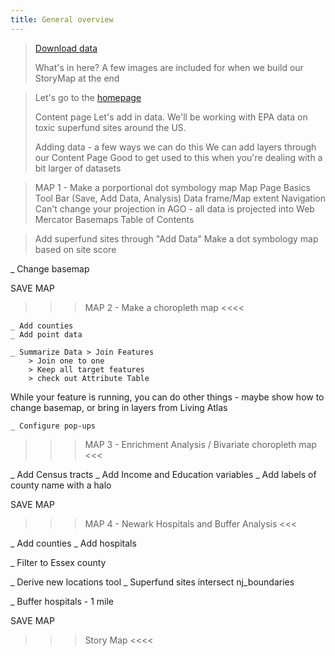 ```yaml
---
title: General overview
---
```


> [Download data](https://nuwildcat-my.sharepoint.com/:u:/g/personal/mfn2245_ads_northwestern_edu/EU9glLqMxHtOiAmaHzsw4nEBvccaIEKsslrS14rQC7odcg?e=3amqNy)
>  
>  	What's in here?
>  	  A few images are included for when we build our StoryMap at the end


> Let's go to the [homepage](https://northwestern.maps.arcgis.com/home/index.html)
>  
>  Content page
>  Let's add in data. We'll be working with EPA data on toxic superfund sites around the US.
>   
>   Adding data - a few ways we can do this
>   We can add layers through our Content Page
>   Good to get used to this when you're dealing with a bit larger of datasets

> MAP 1 - Make a porportional dot symbology map
>   Map Page Basics
>     Tool Bar (Save, Add Data, Analysis)
>     Data frame/Map extent
>     Navigation
>     Can't change your projection in AGO - all data is projected into Web Mercator
>   Basemaps
>   Table of Contents

> Add superfund sites through "Add Data" 
>   Make a dot symbology map based on site score

_ Change basemap 


SAVE MAP 

>>> MAP 2 - Make a choropleth map <<<<

	_ Add counties
	_ Add point data

	_ Summarize Data > Join Features
		> Join one to one
		> Keep all target features
		> check out Attribute Table

While your feature is running, you can do other things - maybe show how to change basemap, or bring in layers from Living Atlas

	_ Configure pop-ups


>>> MAP 3 - Enrichment Analysis / Bivariate choropleth map <<<

_ Add Census tracts
_ Add Income and Education variables
_ Add labels of county name with a halo 


SAVE MAP 


>>> MAP 4 - Newark Hospitals and Buffer Analysis <<<

_ Add counties
_ Add hospitals

_ Filter to Essex county

_ Derive new locations tool
	_ Superfund sites intersect nj_boundaries

_ Buffer hospitals - 1 mile

SAVE MAP


>>> Story Map <<<<
